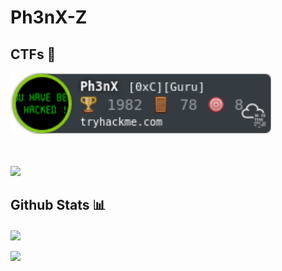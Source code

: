 # Ph3nX-Z

## CTFs 📝
<a href="https://github.com/Ph3nX-Z/">
  <img align="center" src="Ph3nX1.png" length="100" width="420">
  <br>
  <br>
  <!--<img align="center" src="292790.png" length="100" width="420">-->
  <br>
  <br>
  <img src="https://root-me-badge.cloud.duboc.xyz/storage_clients/47fa9eb2cf21b1244cc53c27b682a169/static_badge_dark.png" />
</a>

## Github Stats 📊
<a href="https://github.com/Ph3nX-Z/">
  <img align="center" src="https://github-readme-stats.vercel.app/api?username=Ph3nX-Z&show_icons=true&theme=gotham&?count_private=true&include_all_commits=true" length="100" width="420">
  <br>
  <br>
  <img src="https://github-readme-stats.vercel.app/api/top-langs/?username=Ph3nX-Z&layout=compact&theme=gotham" length="100" width="420">
</a>
